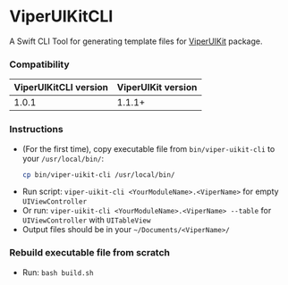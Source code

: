 # ViperUIKitCLI

A Swift CLI Tool for generating template files for [ViperUIKit](https://github.com/crystalwinghero/ViperUIKit) package.

### Compatibility
| ViperUIKitCLI version | ViperUIKit version |
| --- | --- |
| 1.0.1 | 1.1.1+ |


### Instructions
- (For the first time), copy executable file from `bin/viper-uikit-cli` to your `/usr/local/bin/`:
  ``` bash
  cp bin/viper-uikit-cli /usr/local/bin/
  ```
- Run script: `viper-uikit-cli <YourModuleName>.<ViperName>` for empty `UIViewController`
- Or run: `viper-uikit-cli <YourModuleName>.<ViperName> --table` for `UIViewController` with `UITableView`
- Output files should be in your `~/Documents/<ViperName>/` 


### Rebuild executable file from scratch 
- Run: `bash build.sh`
